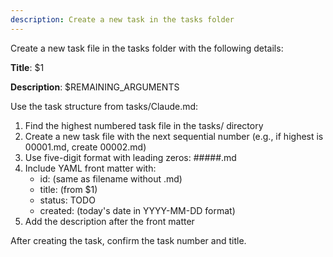 ```yaml
---
description: Create a new task in the tasks folder
---
```


Create a new task file in the tasks folder with the following details:

**Title**: $1

**Description**:
$REMAINING_ARGUMENTS

Use the task structure from tasks/Claude.md:
1. Find the highest numbered task file in the tasks/ directory
2. Create a new task file with the next sequential number (e.g., if highest is 00001.md, create 00002.md)
3. Use five-digit format with leading zeros: #####.md
4. Include YAML front matter with:
   - id: (same as filename without .md)
   - title: (from $1)
   - status: TODO
   - created: (today's date in YYYY-MM-DD format)
5. Add the description after the front matter

After creating the task, confirm the task number and title.